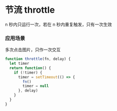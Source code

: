 # 节流 throttle
n 秒内只运行一次，若在 n 秒内重复触发，只有一次生效

### 应用场景
多次点击图片，只作一次交互

```js
function throttle(fn, delay) {
  let timer
  return function() {
    if (!timer) {
      timer = setTimeout(() => {
        fn()
        timer = null
      }, delay)
    }
  }
}
```